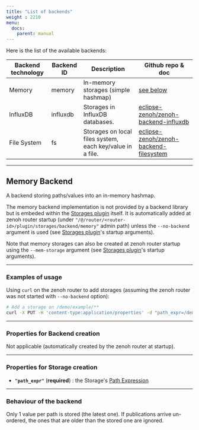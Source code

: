 ```yaml
---
title: "List of backends"
weight : 2210
menu:
  docs:
    parent: manual
---
```



Here is the list of the available backends:

| Backend technology | Backend ID | Description                                               | Github repo & doc                         |
|--------------------|------------|-----------------------------------------------------------|-------------------------------------------|
| Memory             | memory     | In-memory storages (simple hashmap)                       | [see below](#memory-backend)              |
| InfluxDB           | influxdb   | Storages in InfluxDB databases.                           | [eclipse-zenoh/zenoh-backend-influxdb]    |
| File System        | fs         | Storages on local files system, each key/value in a file. | [eclipse-zenoh/zenoh-backend-filesystem]  |

[eclipse-zenoh/zenoh-backend-influxdb]: https://github.com/eclipse-zenoh/zenoh-backend-influxdb
[eclipse-zenoh/zenoh-backend-filesystem]: https://github.com/eclipse-zenoh/zenoh-backend-filesystem



-----------------
## **Memory Backend**

A backend storing paths/values into an in-memory hashmap.

The memory backend implementation is not provided by a backend library but is embeded within the [Storages plugin](../plugin-storages) itself.
It is automatically added at zenoh router startup (under `"/@/router/<router-id>/plugin/storages/backend/memory"` admin path)
unless the `--no-backend` argument is used (see [Storages plugin](../plugin-storages)'s startup arguments).

Note that memory storages can also be created at zenoh router startup using the `--mem-storage` argument
(see [Storages plugin](../plugin-storages)'s startup arguments).

-------------------------------
### **Examples of usage**

Using `curl` on the zenoh router to add storages (assuming the zenoh router was not started with `--no-backend` option):
```bash
# Add a storage on /demo/example/**
curl -X PUT -H 'content-type:application/properties' -d "path_expr=/demo/example/**" http://localhost:8000/@/router/local/plugin/storages/backend/memory/storage/example
```


-------------------------------
### **Properties for Backend creation**

  Not applicable (automatically created by the zenoh router at startup).

-------------------------------
### **Properties for Storage creation**

- **`"path_expr"`** (**required**) : the Storage's [Path Expression](../abstractions#path-expression)

-------------------------------
### **Behaviour of the backend**

Only 1 value per path is stored (the latest one).
If publications arrive un-ordered, the ones that are older than the stored one are ignored.

